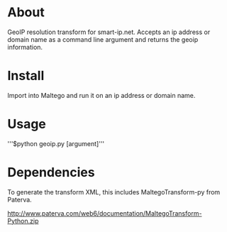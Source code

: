 # About 

GeoIP resolution transform for smart-ip.net. Accepts 
an ip address or domain name as a command line argument 
and returns the geoip information. 

# Install

Import into Maltego and run it on an ip address or domain
name.

# Usage

'''$python geoip.py [argument]'''

# Dependencies

To generate the transform XML, this includes MaltegoTransform-py
from Paterva.

http://www.paterva.com/web6/documentation/MaltegoTransform-Python.zip
